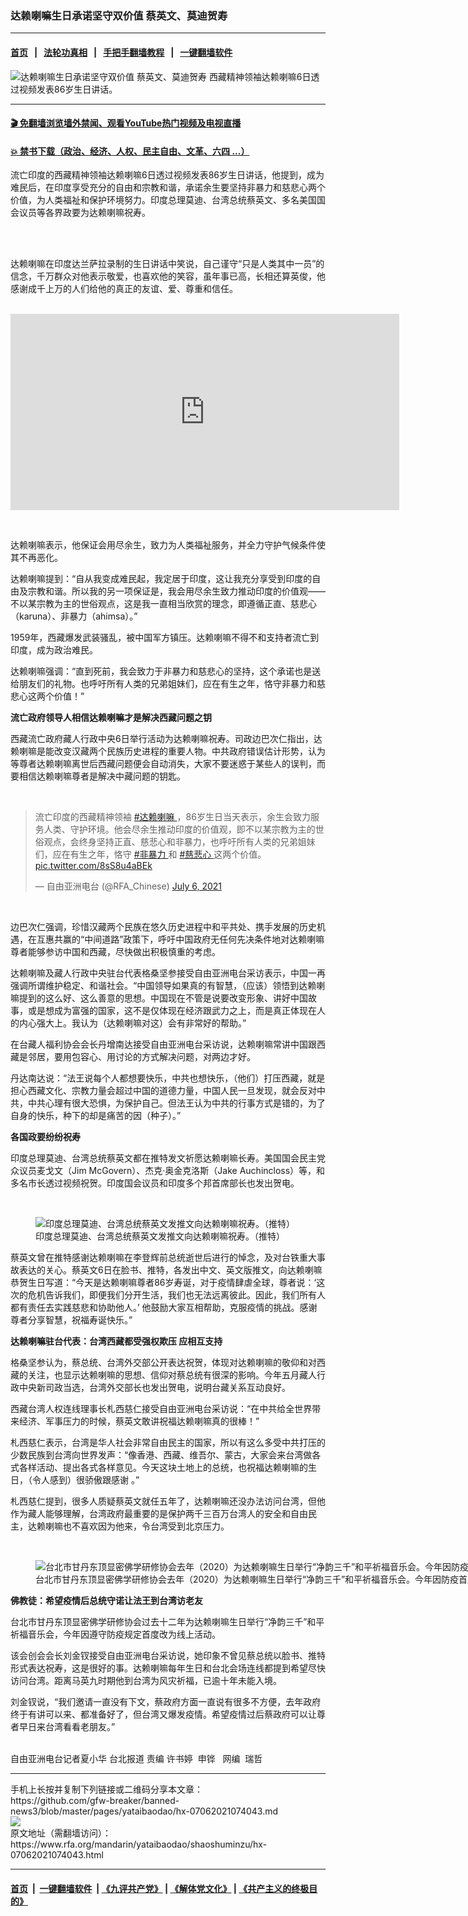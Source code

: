 ### 达赖喇嘛生日承诺坚守双价值   蔡英文、莫迪贺寿
------------------------

#### [首页](https://github.com/gfw-breaker/banned-news3/blob/master/README.md) &nbsp;&nbsp;|&nbsp;&nbsp; [法轮功真相](https://github.com/begood0513/basic/blob/master/README.md)  &nbsp;&nbsp;|&nbsp;&nbsp; [手把手翻墙教程](https://github.com/gfw-breaker/guides/wiki)  &nbsp;&nbsp;|&nbsp;&nbsp; [一键翻墙软件](https://github.com/gfw-breaker/nogfw/blob/master/README.md)  



<div id="headerimg">
 <img alt="达赖喇嘛生日承诺坚守双价值   蔡英文、莫迪贺寿" src="https://www.rfa.org/mandarin/yataibaodao/shaoshuminzu/hx-07062021074043.html/@@images/ca78ab70-0a32-421d-89f0-ca07d1247fba.jpeg" title="达赖喇嘛生日承诺坚守双价值   蔡英文、莫迪贺寿"/>
 <span class="lead_image_caption">
  西藏精神领袖达赖喇嘛6日透过视频发表86岁生日讲话。
 </span>
 <!-- zoomattribute -->
</div>

<hr/>


#### [ 🎬  免翻墙浏览墙外禁闻、观看YouTube热门视频及电视直播](https://github.com/gfw-breaker/HelloWorld)

#### [ 💥  禁书下载（政治、经济、人权、民主自由、文革、六四 ...）](https://github.com/gfw-breaker/books/blob/master/README.md)

<div id="storytext">
 <p>
  流亡印度的西藏精神领袖达赖喇嘛6日透过视频发表86岁生日讲话，他提到，成为难民后，在印度享受充分的自由和宗教和谐，承诺余生要坚持非暴力和慈悲心两个价值，为人类福祉和保护环境努力。印度总理莫迪、台湾总统蔡英文、多名美国国会议员等各界政要为达赖喇嘛祝寿。
 </p>
 <p>
  <br/>
 </p>
 <p>
  <br/>
  达赖喇嘛在印度达兰萨拉录制的生日讲话中笑说，自己谨守“只是人类其中一员”的信念，千万群众对他表示敬爱，也喜欢他的笑容，虽年事已高，长相还算英俊，他感谢成千上万的人们给他的真正的友谊、爱、尊重和信任。
 </p>
 <p>
  <br/>
  <iframe height="314" src="https://www.facebook.com/plugins/video.php?height=314&amp;href=https%3A%2F%2Fwww.facebook.com%2FRFAChinese%2Fvideos%2F170870544954690%2F&amp;show_text=false&amp;width=622&amp;t=0" style="border: none; overflow: hidden;" width="622">
  </iframe>
 </p>
 <p>
  <br/>
 </p>
 <p>
  达赖喇嘛表示，他保证会用尽余生，致力为人类福祉服务，并全力守护气候条件使其不再恶化。
 </p>
 <p>
  达赖喇嘛提到：“自从我变成难民起，我定居于印度，这让我充分享受到印度的自由及宗教和谐。所以我的另一项保证是，我会用尽余生致力推动印度的价值观——不以某宗教为主的世俗观点，这是我一直相当欣赏的理念，即遵循正直、慈悲心（karuna）、非暴力（ahimsa）。”
 </p>
 <p>
  1959年，西藏爆发武装骚乱，被中国军方镇压。达赖喇嘛不得不和支持者流亡到印度，成为政治难民。
 </p>
 <p>
  达赖喇嘛强调：“直到死前，我会致力于非暴力和慈悲心的坚持，这个承诺也是送给朋友们的礼物。也呼吁所有人类的兄弟姐妹们，应在有生之年，恪守非暴力和慈悲心这两个价值！”
 </p>
 <p>
  <strong>
   流亡政府领导人相信达赖喇嘛才是解决西藏问题之钥
  </strong>
 </p>
 <p>
  西藏流亡政府藏人行政中央6日举行活动为达赖喇嘛祝寿。司政边巴次仁指出，达赖喇嘛是能改变汉藏两个民族历史进程的重要人物。中共政府错误估计形势，认为等尊者达赖喇嘛离世后西藏问题便会自动消失，大家不要迷惑于某些人的误判，而要相信达赖喇嘛尊者是解决中藏问题的钥匙。
 </p>
 <p>
  <br/>
 </p>
 <blockquote class="twitter-tweet">
  <p dir="ltr" lang="zh">
   流亡印度的西藏精神领袖
   <a href="https://twitter.com/hashtag/%E8%BE%BE%E8%B5%96%E5%96%87%E5%98%9B?src=hash&amp;ref_src=twsrc%5Etfw">
    #达赖喇嘛
   </a>
   ，86岁生日当天表示，余生会致力服务人类、守护环境。他会尽余生推动印度的价值观，即不以某宗教为主的世俗观点，会终身坚持正直、慈悲心和非暴力，也呼吁所有人类的兄弟姐妹们，应在有生之年，恪守
   <a href="https://twitter.com/hashtag/%E9%9D%9E%E6%9A%B4%E5%8A%9B?src=hash&amp;ref_src=twsrc%5Etfw">
    #非暴力
   </a>
   和
   <a href="https://twitter.com/hashtag/%E6%85%88%E6%82%B2%E5%BF%83?src=hash&amp;ref_src=twsrc%5Etfw">
    #慈悲心
   </a>
   这两个价值。
   <a href="https://t.co/8sS8u4aBEk">
    pic.twitter.com/8sS8u4aBEk
   </a>
  </p>
  — 自由亚洲电台 (@RFA_Chinese)
  <a href="https://twitter.com/RFA_Chinese/status/1412322637330538498?ref_src=twsrc%5Etfw">
   July 6, 2021
  </a>
 </blockquote>
 <p>
 </p>
 <p>
  <br/>
 </p>
 <p>
  边巴次仁强调，珍惜汉藏两个民族在悠久历史进程中和平共处、携手发展的历史机遇，在互惠共赢的“中间道路”政策下，呼吁中国政府无任何先决条件地对达赖喇嘛尊者能够参访中国和西藏，尽快做出积极慎重的考虑。
 </p>
 <p>
  达赖喇嘛及藏人行政中央驻台代表格桑坚参接受自由亚洲电台采访表示，中国一再强调所谓维护稳定、和谐社会。“中国领导如果真的有智慧，（应该）领悟到达赖喇嘛提到的这么好、这么善意的思想。中国现在不管是说要改变形象、讲好中国故事，或是想成为富强的国家，这不是仅体现在经济跟武力之上，而是真正体现在人的内心强大上。我认为（达赖喇嘛对这）会有非常好的帮助。”
 </p>
 <p>
  在台藏人福利协会会长丹增南达接受自由亚洲电台采访说，达赖喇嘛常讲中国跟西藏是邻居，要用包容心、用讨论的方式解决问题，对两边才好。
 </p>
 <p>
  丹达南达说：“法王说每个人都想要快乐，中共也想快乐，（他们）打压西藏，就是担心西藏文化、宗教力量会超过中国的道德力量，中国人民一旦发现，就会反对中共，中共心理有很大恐惧，为保护自己。但法王认为中共的行事方式是错的，为了自身的快乐，种下的却是痛苦的因（种子）。”
 </p>
 <p>
  <strong>
   各国政要纷纷祝寿
  </strong>
 </p>
 <p>
  印度总理莫迪、台湾总统蔡英文都在推特发文祈愿达赖喇嘛长寿。美国国会民主党众议员麦戈文（Jim McGovern）、杰克·奥金克洛斯（Jake Auchincloss）等，和多名市长透过视频祝贺。印度国会议员和印度多个邦首席部长也发出贺电。
 </p>
 <p>
  <br/>
 </p>
 <p>
  <figure class="image-richtext image-inline captioned" style="width:1349px;">
   <img alt="印度总理莫迪、台湾总统蔡英文发推文向达赖喇嘛祝寿。（推特）" src="https://www.rfa.org/mandarin/yataibaodao/shaoshuminzu/hx-07062021074043.html/44.jpg/@@images/a6293ad8-1121-4623-943b-e0da57d21a90.jpeg" title="44.jpg"/>
   <figcaption class="image-caption">
    印度总理莫迪、台湾总统蔡英文发推文向达赖喇嘛祝寿。（推特）
   </figcaption>
   <small>
   </small>
  </figure>
 </p>
 <p>
  蔡英文曾在推特感谢达赖喇嘛在李登辉前总统逝世后进行的悼念，及对台铁重大事故表达的关心。蔡英文6日在脸书、推特，各发出中文、英文版推文，向达赖喇嘛恭贺生日写道：“今天是达赖喇嘛尊者86岁寿诞，对于疫情肆虐全球，尊者说：‘这次的危机告诉我们，即便我们分开生活，我们也无法远离彼此。因此，我们所有人都有责任去实践慈悲和协助他人。’ 他鼓励大家互相帮助，克服疫情的挑战。感谢尊者分享智慧，祝福寿诞快乐。”
 </p>
 <p>
  <strong>
   达赖喇嘛驻台代表：台湾西藏都受强权欺压 应相互支持
  </strong>
 </p>
 <p>
  格桑坚参认为，蔡总统、台湾外交部公开表达祝贺，体现对达赖喇嘛的敬仰和对西藏的关注，也显示达赖喇嘛的思想、信仰对蔡总统有很深的影响。今年五月藏人行政中央新司政当选，台湾外交部长也发出贺电，说明台藏关系互动良好。
 </p>
 <p>
  西藏台湾人权连线理事长札西慈仁接受自由亚洲电台采访说：“在中共给全世界带来经济、军事压力的时候，蔡英文敢讲祝福达赖喇嘛真的很棒！”
 </p>
 <p>
  札西慈仁表示，台湾是华人社会非常自由民主的国家，所以有这么多受中共打压的少数民族到台湾向世界发声：“像香港、西藏、维吾尔、蒙古，大家会来台湾做各式各样活动、提出各式各样意见。今天这块土地上的总统，也祝福达赖喇嘛的生日，（令人感到）很骄傲跟感谢 。”
 </p>
 <p>
  札西慈仁提到，很多人质疑蔡英文就任五年了，达赖喇嘛还没办法访问台湾，但他作为藏人能够理解，台湾政府最重要的是保护两千三百万台湾人的安全和自由民主，达赖喇嘛也不喜欢因为他来，令台湾受到北京压力。
 </p>
 <p>
  <br/>
 </p>
 <p>
  <figure class="image-richtext image-inline captioned" style="width:1280px;">
   <img alt="台北市甘丹东顶显密佛学研修协会去年（2020）为达赖喇嘛生日举行“净韵三千”和平祈福音乐会。今年因防疫首度改为线上活动。（净韵三千脸书）" src="https://www.rfa.org/mandarin/yataibaodao/shaoshuminzu/hx-07062021074043.html/99.jpg/@@images/f40499ab-b075-4455-99bb-a86af174e585.jpeg" title="99.jpg"/>
   <figcaption class="image-caption">
    台北市甘丹东顶显密佛学研修协会去年（2020）为达赖喇嘛生日举行“净韵三千”和平祈福音乐会。今年因防疫首度改为线上活动。（净韵三千脸书）
   </figcaption>
   <small>
   </small>
  </figure>
 </p>
 <p>
  <strong>
   佛教徒：希望疫情后总统守诺让法王到台湾访老友
  </strong>
 </p>
 <p>
  台北市甘丹东顶显密佛学研修协会过去十二年为达赖喇嘛生日举行“净韵三千”和平祈福音乐会，今年因遵守防疫规定首度改为线上活动。
 </p>
 <p>
  该会创会会长刘金钗接受自由亚洲电台采访说，她印象不曾见蔡总统以脸书、推特形式表达祝寿，这是很好的事。达赖喇嘛每年生日和台北会场连线都提到希望尽快访问台湾。距离马英九时期他到台湾为风灾祈福，已逾十年未能入境。
 </p>
 <p>
  刘金钗说，“我们邀请一直没有下文，蔡政府方面一直说有很多不方便，去年政府终于有讲可以来、都准备好了，但台湾又爆发疫情。希望疫情过后蔡政府可以让尊者早日来台湾看看老朋友。”
 </p>
 <p>
  <br/>
  自由亚洲电台记者夏小华 台北报道 责编 许书婷  申铧   网编  瑞哲
 </p>
</div>

<hr/>
手机上长按并复制下列链接或二维码分享本文章：<br/>
https://github.com/gfw-breaker/banned-news3/blob/master/pages/yataibaodao/hx-07062021074043.md <br/>
<a href='https://github.com/gfw-breaker/banned-news3/blob/master/pages/yataibaodao/hx-07062021074043.md'><img src='https://github.com/gfw-breaker/banned-news3/blob/master/pages/yataibaodao/hx-07062021074043.md.png'/></a> <br/>
原文地址（需翻墙访问）：https://www.rfa.org/mandarin/yataibaodao/shaoshuminzu/hx-07062021074043.html


------------------------
#### [首页](https://github.com/gfw-breaker/banned-news3/blob/master/README.md) &nbsp;|&nbsp; [一键翻墙软件](https://github.com/gfw-breaker/nogfw/blob/master/README.md) &nbsp;| [《九评共产党》](https://github.com/gfw-breaker/9ping.md/blob/master/README.md#九评之一评共产党是什么) | [《解体党文化》](https://github.com/gfw-breaker/jtdwh.md/blob/master/README.md) | [《共产主义的终极目的》](https://github.com/gfw-breaker/gczydzjmd.md/blob/master/README.md)


<img src='http://gfw-breaker.win/banned-news3/pages/yataibaodao/hx-07062021074043.md' width='0px' height='0px'/>